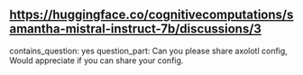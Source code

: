 ## https://huggingface.co/cognitivecomputations/samantha-mistral-instruct-7b/discussions/3

contains_question: yes
question_part: Can you please share axolotl config, Would appreciate if you can share your config.